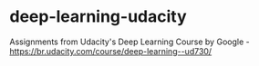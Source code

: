 # deep-learning-udacity
Assignments from Udacity's Deep Learning Course by Google - https://br.udacity.com/course/deep-learning--ud730/
